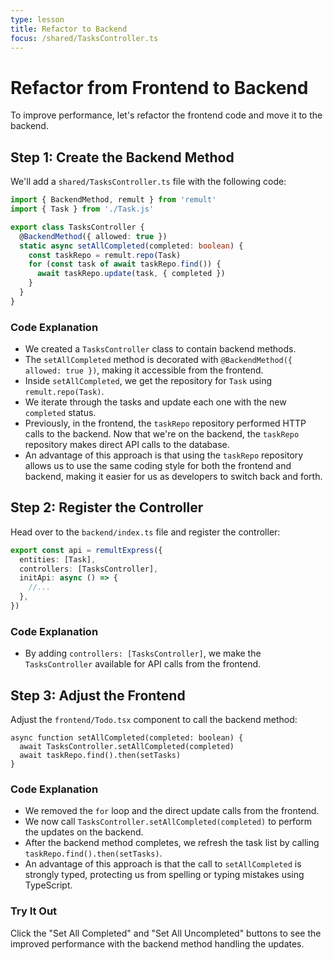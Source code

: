 ```yaml
---
type: lesson
title: Refactor to Backend
focus: /shared/TasksController.ts
---
```


# Refactor from Frontend to Backend

To improve performance, let's refactor the frontend code and move it to the backend.

## Step 1: Create the Backend Method

We'll add a `shared/TasksController.ts` file with the following code:

```ts add={5-11}
import { BackendMethod, remult } from 'remult'
import { Task } from './Task.js'

export class TasksController {
  @BackendMethod({ allowed: true })
  static async setAllCompleted(completed: boolean) {
    const taskRepo = remult.repo(Task)
    for (const task of await taskRepo.find()) {
      await taskRepo.update(task, { completed })
    }
  }
}
```

### Code Explanation

- We created a `TasksController` class to contain backend methods.
- The `setAllCompleted` method is decorated with `@BackendMethod({ allowed: true })`, making it accessible from the frontend.
- Inside `setAllCompleted`, we get the repository for `Task` using `remult.repo(Task)`.
- We iterate through the tasks and update each one with the new `completed` status.
- Previously, in the frontend, the `taskRepo` repository performed HTTP calls to the backend. Now that we're on the backend, the `taskRepo` repository makes direct API calls to the database.
- An advantage of this approach is that using the `taskRepo` repository allows us to use the same coding style for both the frontend and backend, making it easier for us as developers to switch back and forth.

## Step 2: Register the Controller

Head over to the `backend/index.ts` file and register the controller:

```ts add={3}
export const api = remultExpress({
  entities: [Task],
  controllers: [TasksController],
  initApi: async () => {
    //...
  },
})
```

### Code Explanation

- By adding `controllers: [TasksController]`, we make the `TasksController` available for API calls from the frontend.

## Step 3: Adjust the Frontend

Adjust the `frontend/Todo.tsx` component to call the backend method:

```tsx remove={2-4} add={5}
async function setAllCompleted(completed: boolean) {
  await TasksController.setAllCompleted(completed)
  await taskRepo.find().then(setTasks)
}
```

### Code Explanation

- We removed the `for` loop and the direct update calls from the frontend.
- We now call `TasksController.setAllCompleted(completed)` to perform the updates on the backend.
- After the backend method completes, we refresh the task list by calling `taskRepo.find().then(setTasks)`.
- An advantage of this approach is that the call to `setAllCompleted` is strongly typed, protecting us from spelling or typing mistakes using TypeScript.

### Try It Out

Click the "Set All Completed" and "Set All Uncompleted" buttons to see the improved performance with the backend method handling the updates.
